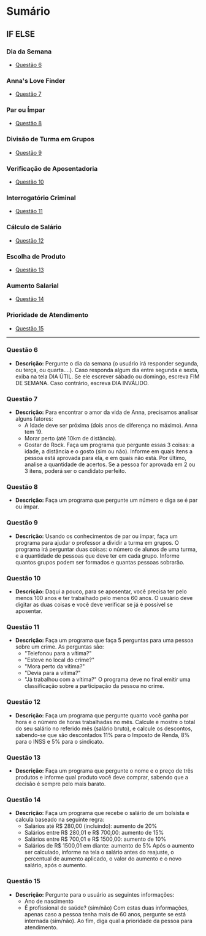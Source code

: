 # Sumário

## IF ELSE

### Dia da Semana

- [Questão 6](#questão-6)

### Anna's Love Finder

- [Questão 7](#questão-7)

### Par ou Ímpar

- [Questão 8](#questão-8)

### Divisão de Turma em Grupos

- [Questão 9](#questão-9)

### Verificação de Aposentadoria

- [Questão 10](#questão-10)

### Interrogatório Criminal

- [Questão 11](#questão-11)

### Cálculo de Salário

- [Questão 12](#questão-12)

### Escolha de Produto

- [Questão 13](#questão-13)

### Aumento Salarial

- [Questão 14](#questão-14)

### Prioridade de Atendimento

- [Questão 15](#questão-15)

---

### Questão 6

- **Descrição:** Pergunte o dia da semana (o usuário irá responder segunda, ou terça, ou quarta....). Caso responda algum dia entre segunda e sexta, exiba na tela DIA ÚTIL. Se ele escrever sábado ou domingo, escreva FIM DE SEMANA. Caso contrário, escreva DIA INVÁLIDO.

### Questão 7

- **Descrição:** Para encontrar o amor da vida de Anna, precisamos analisar alguns fatores:
  - A Idade deve ser próxima (dois anos de diferença no máximo). Anna tem 19.
  - Morar perto (até 10km de distância).
  - Gostar de Rock.
  Faça um programa que pergunte essas 3 coisas: a idade, a distância e o gosto (sim ou não). Informe em quais itens a pessoa está aprovada para ela, e em quais não está. Por último, analise a quantidade de acertos. Se a pessoa for aprovada em 2 ou 3 itens, poderá ser o candidato perfeito.

### Questão 8

- **Descrição:** Faça um programa que pergunte um número e diga se é par ou ímpar.

### Questão 9

- **Descrição:** Usando os conhecimentos de par ou ímpar, faça um programa para ajudar o professor a dividir a turma em grupos. O programa irá perguntar duas coisas: o número de alunos de uma turma, e a quantidade de pessoas que deve ter em cada grupo. Informe quantos grupos podem ser formados e quantas pessoas sobrarão.

### Questão 10

- **Descrição:** Daqui a pouco, para se aposentar, você precisa ter pelo menos 100 anos e ter trabalhado pelo menos 60 anos. O usuário deve digitar as duas coisas e você deve verificar se já é possível se aposentar.

### Questão 11

- **Descrição:** Faça um programa que faça 5 perguntas para uma pessoa sobre um crime. As perguntas são:
  - "Telefonou para a vítima?"
  - "Esteve no local do crime?"
  - "Mora perto da vítima?"
  - "Devia para a vítima?"
  - "Já trabalhou com a vítima?"
  O programa deve no final emitir uma classificação sobre a participação da pessoa no crime.

### Questão 12

- **Descrição:** Faça um programa que pergunte quanto você ganha por hora e o número de horas trabalhadas no mês. Calcule e mostre o total do seu salário no referido mês (salário bruto), e calcule os descontos, sabendo-se que são descontados 11% para o Imposto de Renda, 8% para o INSS e 5% para o sindicato.

### Questão 13

- **Descrição:** Faça um programa que pergunte o nome e o preço de três produtos e informe qual produto você deve comprar, sabendo que a decisão é sempre pelo mais barato.

### Questão 14

- **Descrição:** Faça um programa que recebe o salário de um bolsista e calcula baseado na seguinte regra:
  - Salários até R$ 280,00 (incluindo): aumento de 20%
  - Salários entre R$ 280,01 e R$ 700,00: aumento de 15%
  - Salários entre R$ 700,01 e R$ 1500,00: aumento de 10%
  - Salários de R$ 1500,01 em diante: aumento de 5%
  Após o aumento ser calculado, informe na tela o salário antes do reajuste, o percentual de aumento aplicado, o valor do aumento e o novo salário, após o aumento.

### Questão 15

- **Descrição:** Pergunte para o usuário as seguintes informações:
  - Ano de nascimento
  - É profissional de saúde? (sim/não)
  Com estas duas informações, apenas caso a pessoa tenha mais de 60 anos, pergunte se está internada (sim/não). Ao fim, diga qual a prioridade da pessoa para atendimento.
